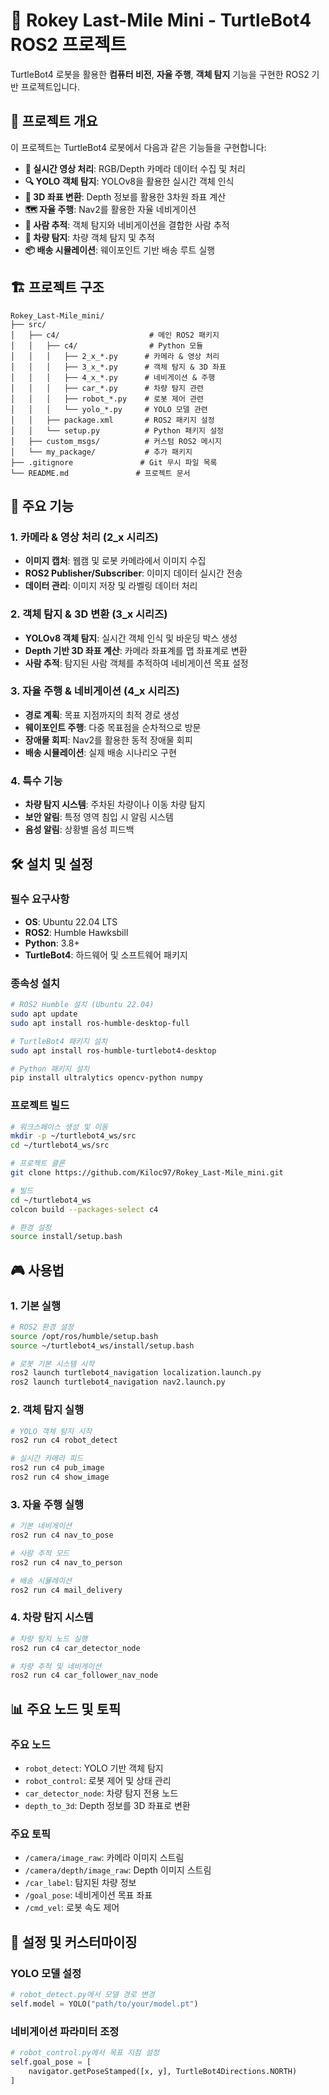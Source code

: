 # 🤖 Rokey Last-Mile Mini - TurtleBot4 ROS2 프로젝트

TurtleBot4 로봇을 활용한 **컴퓨터 비전**, **자율 주행**, **객체 탐지** 기능을 구현한 ROS2 기반 프로젝트입니다.

## 📖 프로젝트 개요

이 프로젝트는 TurtleBot4 로봇에서 다음과 같은 기능들을 구현합니다:

- **🎥 실시간 영상 처리**: RGB/Depth 카메라 데이터 수집 및 처리
- **🔍 YOLO 객체 탐지**: YOLOv8을 활용한 실시간 객체 인식
- **📏 3D 좌표 변환**: Depth 정보를 활용한 3차원 좌표 계산
- **🗺️ 자율 주행**: Nav2를 활용한 자율 네비게이션
- **👤 사람 추적**: 객체 탐지와 네비게이션을 결합한 사람 추적
- **🚗 차량 탐지**: 차량 객체 탐지 및 추적
- **📦 배송 시뮬레이션**: 웨이포인트 기반 배송 루트 실행

## 🏗️ 프로젝트 구조

```
Rokey_Last-Mile_mini/
├── src/
│   ├── c4/                    # 메인 ROS2 패키지
│   │   ├── c4/                # Python 모듈
│   │   │   ├── 2_x_*.py      # 카메라 & 영상 처리
│   │   │   ├── 3_x_*.py      # 객체 탐지 & 3D 좌표
│   │   │   ├── 4_x_*.py      # 네비게이션 & 주행
│   │   │   ├── car_*.py      # 차량 탐지 관련
│   │   │   ├── robot_*.py    # 로봇 제어 관련
│   │   │   └── yolo_*.py     # YOLO 모델 관련
│   │   ├── package.xml       # ROS2 패키지 설정
│   │   └── setup.py          # Python 패키지 설정
│   ├── custom_msgs/          # 커스텀 ROS2 메시지
│   └── my_package/           # 추가 패키지
├── .gitignore               # Git 무시 파일 목록
└── README.md               # 프로젝트 문서
```

## 🚀 주요 기능

### 1. 카메라 & 영상 처리 (2_x 시리즈)

- **이미지 캡처**: 웹캠 및 로봇 카메라에서 이미지 수집
- **ROS2 Publisher/Subscriber**: 이미지 데이터 실시간 전송
- **데이터 관리**: 이미지 저장 및 라벨링 데이터 처리

### 2. 객체 탐지 & 3D 변환 (3_x 시리즈)

- **YOLOv8 객체 탐지**: 실시간 객체 인식 및 바운딩 박스 생성
- **Depth 기반 3D 좌표 계산**: 카메라 좌표계를 맵 좌표계로 변환
- **사람 추적**: 탐지된 사람 객체를 추적하여 네비게이션 목표 설정

### 3. 자율 주행 & 네비게이션 (4_x 시리즈)

- **경로 계획**: 목표 지점까지의 최적 경로 생성
- **웨이포인트 주행**: 다중 목표점을 순차적으로 방문
- **장애물 회피**: Nav2를 활용한 동적 장애물 회피
- **배송 시뮬레이션**: 실제 배송 시나리오 구현

### 4. 특수 기능

- **차량 탐지 시스템**: 주차된 차량이나 이동 차량 탐지
- **보안 알림**: 특정 영역 침입 시 알림 시스템
- **음성 알림**: 상황별 음성 피드백

## 🛠️ 설치 및 설정

### 필수 요구사항

- **OS**: Ubuntu 22.04 LTS
- **ROS2**: Humble Hawksbill
- **Python**: 3.8+
- **TurtleBot4**: 하드웨어 및 소프트웨어 패키지

### 종속성 설치

```bash
# ROS2 Humble 설치 (Ubuntu 22.04)
sudo apt update
sudo apt install ros-humble-desktop-full

# TurtleBot4 패키지 설치
sudo apt install ros-humble-turtlebot4-desktop

# Python 패키지 설치
pip install ultralytics opencv-python numpy
```

### 프로젝트 빌드

```bash
# 워크스페이스 생성 및 이동
mkdir -p ~/turtlebot4_ws/src
cd ~/turtlebot4_ws/src

# 프로젝트 클론
git clone https://github.com/Kiloc97/Rokey_Last-Mile_mini.git

# 빌드
cd ~/turtlebot4_ws
colcon build --packages-select c4

# 환경 설정
source install/setup.bash
```

## 🎮 사용법

### 1. 기본 실행

```bash
# ROS2 환경 설정
source /opt/ros/humble/setup.bash
source ~/turtlebot4_ws/install/setup.bash

# 로봇 기본 시스템 시작
ros2 launch turtlebot4_navigation localization.launch.py
ros2 launch turtlebot4_navigation nav2.launch.py
```

### 2. 객체 탐지 실행

```bash
# YOLO 객체 탐지 시작
ros2 run c4 robot_detect

# 실시간 카메라 피드
ros2 run c4 pub_image
ros2 run c4 show_image
```

### 3. 자율 주행 실행

```bash
# 기본 네비게이션
ros2 run c4 nav_to_pose

# 사람 추적 모드
ros2 run c4 nav_to_person

# 배송 시뮬레이션
ros2 run c4 mail_delivery
```

### 4. 차량 탐지 시스템

```bash
# 차량 탐지 노드 실행
ros2 run c4 car_detector_node

# 차량 추적 및 네비게이션
ros2 run c4 car_follower_nav_node
```

## 📊 주요 노드 및 토픽

### 주요 노드

- `robot_detect`: YOLO 기반 객체 탐지
- `robot_control`: 로봇 제어 및 상태 관리
- `car_detector_node`: 차량 탐지 전용 노드
- `depth_to_3d`: Depth 정보를 3D 좌표로 변환

### 주요 토픽

- `/camera/image_raw`: 카메라 이미지 스트림
- `/camera/depth/image_raw`: Depth 이미지 스트림
- `/car_label`: 탐지된 차량 정보
- `/goal_pose`: 네비게이션 목표 좌표
- `/cmd_vel`: 로봇 속도 제어

## 🔧 설정 및 커스터마이징

### YOLO 모델 설정

```python
# robot_detect.py에서 모델 경로 변경
self.model = YOLO("path/to/your/model.pt")
```

### 네비게이션 파라미터 조정

```python
# robot_control.py에서 목표 지점 설정
self.goal_pose = [
    navigator.getPoseStamped([x, y], TurtleBot4Directions.NORTH)
]
```
